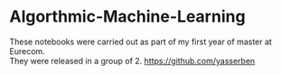 # Algorthmic-Machine-Learning
These notebooks were carried out as part of my first year of master at Eurecom.  
They were released in a group of 2.
https://github.com/yasserben
